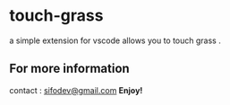 # touch-grass

a simple extension for vscode allows you to touch grass .

## For more information

contact : sifodev@gmail.com
**Enjoy!**
